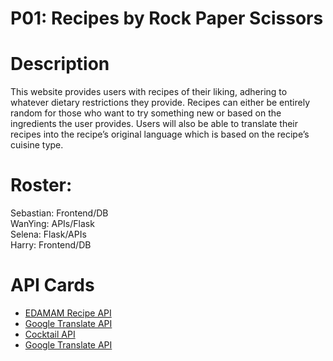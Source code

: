 # P01: Recipes by Rock Paper Scissors
# Description
This website provides users with recipes of their liking, adhering to whatever dietary restrictions they provide. Recipes can either be entirely random for those who want to try something new or based on the ingredients the user provides. Users will also be able to translate their recipes into the recipe’s original language which is based on the recipe’s cuisine type.
# Roster:
Sebastian: Frontend/DB  
WanYing: APIs/Flask  
Selena: Flask/APIs  
Harry:  Frontend/DB  
# API Cards
- [EDAMAM Recipe API](https://github.com/stuy-softdev/notes-and-code/blob/main/api_kb/411_on_recipies.md)  
- [Google Translate API](https://github.com/stuy-softdev/notes-and-code/blob/main/api_kb/411_on_google-translate-api.md)
- [Cocktail API](https://github.com/stuy-softdev/notes-and-code/blob/main/api_kb/411_on_TheCocktailDB.md)
- [Google Translate API](https://github.com/stuy-softdev/notes-and-code/blob/main/api_kb/411_on_google-translate-api.md)